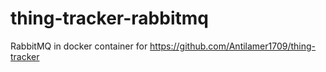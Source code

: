 # thing-tracker-rabbitmq
RabbitMQ in docker container for https://github.com/Antilamer1709/thing-tracker
